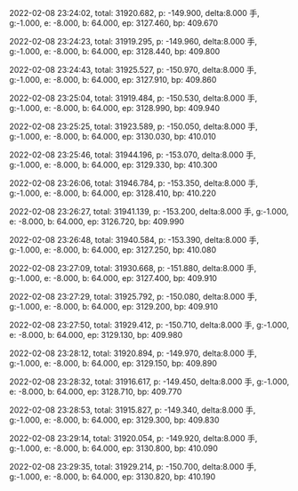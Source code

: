 2022-02-08 23:24:02, total: 31920.682, p: -149.900, delta:8.000 手, g:-1.000, e: -8.000, b: 64.000, ep: 3127.460, bp: 409.670

2022-02-08 23:24:23, total: 31919.295, p: -149.960, delta:8.000 手, g:-1.000, e: -8.000, b: 64.000, ep: 3128.440, bp: 409.800

2022-02-08 23:24:43, total: 31925.527, p: -150.970, delta:8.000 手, g:-1.000, e: -8.000, b: 64.000, ep: 3127.910, bp: 409.860

2022-02-08 23:25:04, total: 31919.484, p: -150.530, delta:8.000 手, g:-1.000, e: -8.000, b: 64.000, ep: 3128.990, bp: 409.940

2022-02-08 23:25:25, total: 31923.589, p: -150.050, delta:8.000 手, g:-1.000, e: -8.000, b: 64.000, ep: 3130.030, bp: 410.010

2022-02-08 23:25:46, total: 31944.196, p: -153.070, delta:8.000 手, g:-1.000, e: -8.000, b: 64.000, ep: 3129.330, bp: 410.300

2022-02-08 23:26:06, total: 31946.784, p: -153.350, delta:8.000 手, g:-1.000, e: -8.000, b: 64.000, ep: 3128.410, bp: 410.220

2022-02-08 23:26:27, total: 31941.139, p: -153.200, delta:8.000 手, g:-1.000, e: -8.000, b: 64.000, ep: 3126.720, bp: 409.990

2022-02-08 23:26:48, total: 31940.584, p: -153.390, delta:8.000 手, g:-1.000, e: -8.000, b: 64.000, ep: 3127.250, bp: 410.080

2022-02-08 23:27:09, total: 31930.668, p: -151.880, delta:8.000 手, g:-1.000, e: -8.000, b: 64.000, ep: 3127.400, bp: 409.910

2022-02-08 23:27:29, total: 31925.792, p: -150.080, delta:8.000 手, g:-1.000, e: -8.000, b: 64.000, ep: 3129.200, bp: 409.910

2022-02-08 23:27:50, total: 31929.412, p: -150.710, delta:8.000 手, g:-1.000, e: -8.000, b: 64.000, ep: 3129.130, bp: 409.980

2022-02-08 23:28:12, total: 31920.894, p: -149.970, delta:8.000 手, g:-1.000, e: -8.000, b: 64.000, ep: 3129.150, bp: 409.890

2022-02-08 23:28:32, total: 31916.617, p: -149.450, delta:8.000 手, g:-1.000, e: -8.000, b: 64.000, ep: 3128.710, bp: 409.770

2022-02-08 23:28:53, total: 31915.827, p: -149.340, delta:8.000 手, g:-1.000, e: -8.000, b: 64.000, ep: 3129.300, bp: 409.830

2022-02-08 23:29:14, total: 31920.054, p: -149.920, delta:8.000 手, g:-1.000, e: -8.000, b: 64.000, ep: 3130.800, bp: 410.090

2022-02-08 23:29:35, total: 31929.214, p: -150.700, delta:8.000 手, g:-1.000, e: -8.000, b: 64.000, ep: 3130.820, bp: 410.190